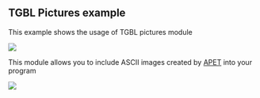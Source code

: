 ## TGBL Pictures example
This example shows the usage of TGBL pictures module

![](http://i.imgur.com/AzcMUTw.png)

This module allows you to include ASCII images created by [APET](https://github.com/trexxet/tgbl/tree/master/apet) into your program

![](http://i.imgur.com/KQh4AiO.png)
